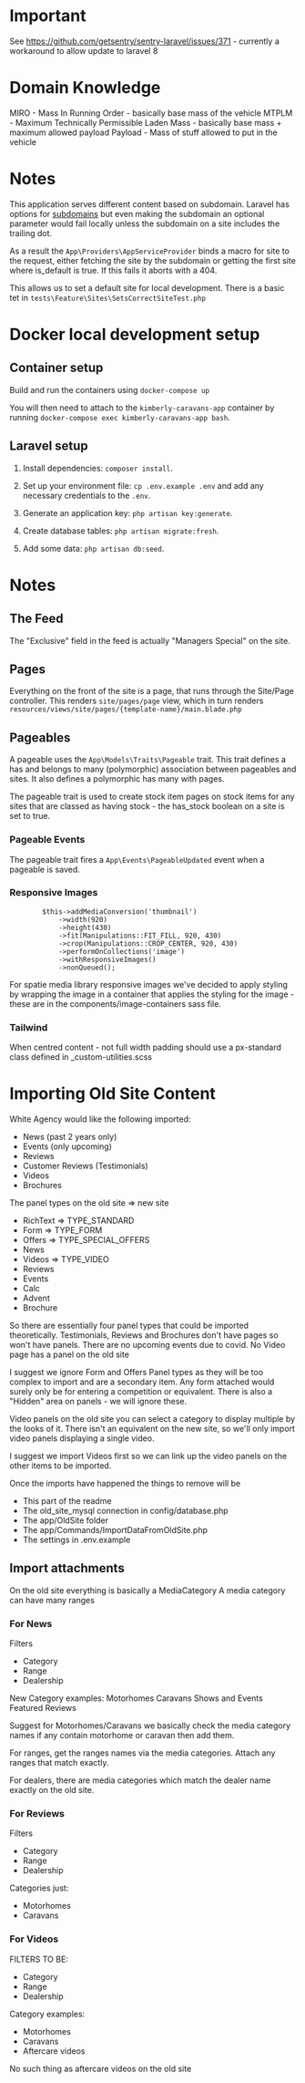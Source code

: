 # Important

See https://github.com/getsentry/sentry-laravel/issues/371 - currently a workaround to allow update to laravel 8

# Domain Knowledge

MIRO - Mass In Running Order - basically base mass of the vehicle
MTPLM - Maximum Technically Permissible Laden Mass - basically base mass + maximum allowed payload
Payload - Mass of stuff allowed to put in the vehicle

# Notes

This application serves different content based on subdomain. Laravel has options for [subdomains](https://laravel.com/docs/6.x/routing#route-group-sub-domain-routing) but even making the subdomain an optional parameter would fail locally unless the subdomain on a site includes the trailing dot.

As a result the `App\Providers\AppServiceProvider` binds a macro for site to the request, either fetching the site by the subdomain or getting the first site where is_default is true. If this fails it aborts with a 404.

This allows us to set a default site for local development. There is a basic tet in `tests\Feature\Sites\SetsCorrectSiteTest.php`

# Docker local development setup

## Container setup

Build and run the containers using `docker-compose up`

You will then need to attach to the `kimberly-caravans-app` container by running `docker-compose exec kimberly-caravans-app bash`.

## Laravel setup

1. Install dependencies: `composer install`.

2. Set up your environment file: `cp .env.example .env` and add any necessary credentials to the `.env`.

3. Generate an application key: `php artisan key:generate`.

4. Create database tables: `php artisan migrate:fresh`.

5. Add some data: `php artisan db:seed`.

# Notes

## The Feed

The "Exclusive" field in the feed is actually "Managers Special" on the site.

## Pages

Everything on the front of the site is a page, that runs through the Site/Page controller. This renders `site/pages/page` view, which in turn renders `resources/views/site/pages/{template-name}/main.blade.php`

## Pageables

A pageable uses the `App\Models\Traits\Pageable` trait. This trait defines a has and belongs to many (polymorphic) association between pageables and sites. It also defines a polymorphic has many with pages.

The pageable trait is used to create stock item pages on stock items for any sites that are classed as having stock - the has_stock boolean on a site is set to true.

### Pageable Events

The pageable trait fires a `App\Events\PageableUpdated` event when a pageable is saved.

### Responsive Images

```
        $this->addMediaConversion('thumbnail')
            ->width(920)
            ->height(430)
            ->fit(Manipulations::FIT_FILL, 920, 430)
            ->crop(Manipulations::CROP_CENTER, 920, 430)
            ->performOnCollections('image')
            ->withResponsiveImages()
            ->nonQueued();
```

For spatie media library responsive images we've decided to apply styling by wrapping the image in a container that applies the styling for the image - these are in the components/image-containers sass file.

### Tailwind

When centred content - not full width padding should use a px-standard class defined in \_custom-utilities.scss

# Importing Old Site Content

White Agency would like the following imported:

-   News (past 2 years only)
-   Events (only upcoming)
-   Reviews
-   Customer Reviews (Testimonials)
-   Videos
-   Brochures

The panel types on the old site => new site

-   RichText => TYPE_STANDARD
-   Form => TYPE_FORM
-   Offers => TYPE_SPECIAL_OFFERS
-   News
-   Videos => TYPE_VIDEO
-   Reviews
-   Events
-   Calc
-   Advent
-   Brochure

So there are essentially four panel types that could be imported theoretically.
Testimonials, Reviews and Brochures don't have pages so won't have panels.
There are no upcoming events due to covid.
No Video page has a panel on the old site

I suggest we ignore Form and Offers Panel types as they will be too complex to import and are
a secondary item. Any form attached would surely only be for entering a competition or equivalent. There is also a "Hidden" area on panels - we will ignore these.

Video panels on the old site you can select a category to display multiple by the looks of it.
There isn't an equivalent on the new site, so we'll only import video panels displaying a single video.

I suggest we import Videos first so we can link up the video panels on the other items to be imported.

Once the imports have happened the things to remove will be

-   This part of the readme
-   The old_site_mysql connection in config/database.php
-   The app/OldSite folder
-   The app/Commands/ImportDataFromOldSite.php
-   The settings in .env.example

## Import attachments

On the old site everything is basically a MediaCategory
A media category can have many ranges

### For News

Filters

-   Category
-   Range
-   Dealership

New Category examples:
Motorhomes
Caravans
Shows and Events
Featured Reviews

Suggest for Motorhomes/Caravans we basically check the media category names if any contain
motorhome or caravan then add them.

For ranges, get the ranges names via the media categories. Attach any ranges that match exactly.

For dealers, there are media categories which match the dealer name exactly on the old site.

### For Reviews

Filters

-   Category
-   Range
-   Dealership

Categories just:

-   Motorhomes
-   Caravans

### For Videos

FILTERS TO BE:

-   Category
-   Range
-   Dealership

Category examples:

-   Motorhomes
-   Caravans
-   Aftercare videos

No such thing as aftercare videos on the old site
